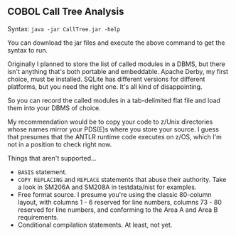 ## COBOL Call Tree Analysis

Syntax: `java -jar CallTree.jar -help`

You can download the jar files and execute the above command to get the syntax to run.

Originally I planned to store the list of called modules in a DBMS, but there isn't anything that's both portable and embeddable.  Apache Derby, my first choice, must be installed.  SQLite has different versions for different platforms, but you need the right one.  It's all kind of disappointing.

So you can record the called modules in a tab-delimited flat file and load them into your DBMS of choice.

My recommendation would be to copy your code to z/Unix directories whose names mirror your PDS(E)s where you store your source.  I guess that presumes that the ANTLR runtime code executes on z/OS, which I'm not in a position to check right now.

Things that aren't supported...

 + `BASIS` statement.
 + `COPY REPLACING` and `REPLACE` statements that abuse their authority.  Take a look in SM206A and SM208A in testdata/nist for examples.
 + Free format source.  I presume you're using the classic 80-column layout, with columns 1 - 6 reserved for line numbers, columns 73 - 80 reserved for line numbers, and conforming to the Area A and Area B requirements.
 + Conditional compilation statements.  At least, not yet.


